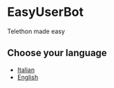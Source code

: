 # EasyUserBot
Telethon made easy

## Choose your language
* [Italian](https://github.com/RefewDev/EasyUserBot/tree/master/docs/it.md)
* [English](https://github.com/RefewDev/EasyUserBot/tree/master/docs/en.md)
